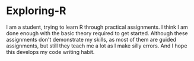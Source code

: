 # Exploring-R
I am a student, trying to learn R through practical assignments. I think I am done enough with the basic theory required to get started. Although these assignments don't demonstrate my skills, as most of them are guided assignments, but still they teach me a lot as I make silly errors. And I hope this develops my code writing habit.

